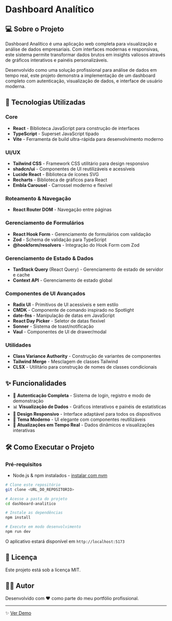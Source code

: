 # Dashboard Analítico

## 💻 Sobre o Projeto

Dashboard Analítico é uma aplicação web completa para visualização e análise de dados empresariais. Com interfaces modernas e responsivas, este sistema permite transformar dados brutos em insights valiosos através de gráficos interativos e painéis personalizáveis.

Desenvolvido como uma solução profissional para análise de dados em tempo real, este projeto demonstra a implementação de um dashboard completo com autenticação, visualização de dados, e interface de usuário moderna.

## 🚀 Tecnologias Utilizadas

### Core
- **React** - Biblioteca JavaScript para construção de interfaces
- **TypeScript** - Superset JavaScript tipado
- **Vite** - Ferramenta de build ultra-rápida para desenvolvimento moderno

### UI/UX
- **Tailwind CSS** - Framework CSS utilitário para design responsivo
- **shadcn/ui** - Componentes de UI reutilizáveis e acessíveis
- **Lucide React** - Biblioteca de ícones SVG
- **Recharts** - Biblioteca de gráficos para React
- **Embla Carousel** - Carrossel moderno e flexível

### Roteamento & Navegação
- **React Router DOM** - Navegação entre páginas

### Gerenciamento de Formulários
- **React Hook Form** - Gerenciamento de formulários com validação
- **Zod** - Schema de validação para TypeScript
- **@hookform/resolvers** - Integração do Hook Form com Zod

### Gerenciamento de Estado & Dados
- **TanStack Query** (React Query) - Gerenciamento de estado de servidor e cache
- **Context API** - Gerenciamento de estado global

### Componentes de UI Avançados
- **Radix UI** - Primitivos de UI acessíveis e sem estilo
- **CMDK** - Componente de comando inspirado no Spotlight
- **date-fns** - Manipulação de datas em JavaScript
- **React Day Picker** - Seletor de datas flexível
- **Sonner** - Sistema de toast/notificação
- **Vaul** - Componentes de UI de drawer/modal

### Utilidades
- **Class Variance Authority** - Construção de variantes de componentes
- **Tailwind Merge** - Mesclagem de classes Tailwind
- **CLSX** - Utilitário para construção de nomes de classes condicionais

## ✨ Funcionalidades

- 🔐 **Autenticação Completa** - Sistema de login, registro e modo de demonstração
- 📊 **Visualização de Dados** - Gráficos interativos e painéis de estatísticas
- 📱 **Design Responsivo** - Interface adaptável para todos os dispositivos
- 🎨 **Tema Moderno** - UI elegante com componentes reutilizáveis
- 🔄 **Atualizações em Tempo Real** - Dados dinâmicos e visualizações interativas

## 🛠️ Como Executar o Projeto

### Pré-requisitos

- Node.js & npm instalados - [instalar com nvm](https://github.com/nvm-sh/nvm#installing-and-updating)

```sh
# Clone este repositório
git clone <URL_DO_REPOSITORIO>

# Acesse a pasta do projeto
cd dashboard-analitico

# Instale as dependências
npm install

# Execute em modo desenvolvimento
npm run dev
```

O aplicativo estará disponível em `http://localhost:5173`

## 📝 Licença

Este projeto está sob a licença MIT.

## 👨‍💻 Autor

Desenvolvido com ❤️ como parte do meu portfólio profissional.

---

✨ [Ver Demo](https://lovable.dev/projects/1b2c6305-424c-4f5c-94d3-db728000bbbe)